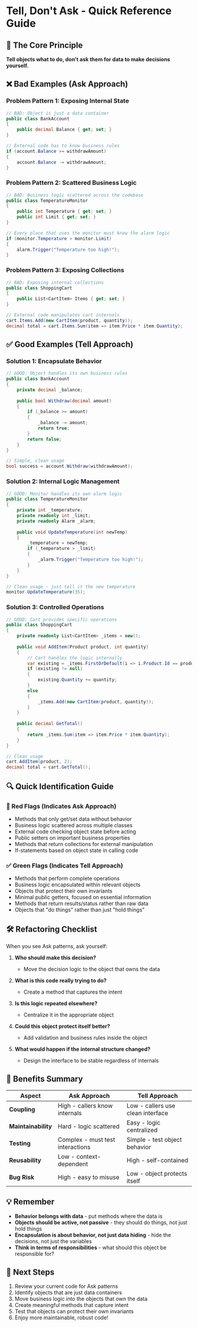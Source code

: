 # Tell, Don't Ask - Quick Reference Guide

## 🎯 The Core Principle

**Tell objects what to do, don't ask them for data to make decisions yourself.**

## ❌ Bad Examples (Ask Approach)

### Problem Pattern 1: Exposing Internal State
```csharp
// BAD: Object is just a data container
public class BankAccount 
{
    public decimal Balance { get; set; }
}

// External code has to know business rules
if (account.Balance >= withdrawAmount) 
{
    account.Balance -= withdrawAmount;
}
```

### Problem Pattern 2: Scattered Business Logic
```csharp
// BAD: Business logic scattered across the codebase
public class TemperatureMonitor 
{
    public int Temperature { get; set; }
    public int Limit { get; set; }
}

// Every place that uses the monitor must know the alarm logic
if (monitor.Temperature > monitor.Limit) 
{
    alarm.Trigger("Temperature too high!");
}
```

### Problem Pattern 3: Exposing Collections
```csharp
// BAD: Exposing internal collections
public class ShoppingCart 
{
    public List<CartItem> Items { get; set; }
}

// External code manipulates cart internals
cart.Items.Add(new CartItem(product, quantity));
decimal total = cart.Items.Sum(item => item.Price * item.Quantity);
```

## ✅ Good Examples (Tell Approach)

### Solution 1: Encapsulate Behavior
```csharp
// GOOD: Object handles its own business rules
public class BankAccount 
{
    private decimal _balance;
    
    public bool Withdraw(decimal amount) 
    {
        if (_balance >= amount) 
        {
            _balance -= amount;
            return true;
        }
        return false;
    }
}

// Simple, clean usage
bool success = account.Withdraw(withdrawAmount);
```

### Solution 2: Internal Logic Management
```csharp
// GOOD: Monitor handles its own alarm logic
public class TemperatureMonitor 
{
    private int _temperature;
    private readonly int _limit;
    private readonly Alarm _alarm;
    
    public void UpdateTemperature(int newTemp) 
    {
        _temperature = newTemp;
        if (_temperature > _limit) 
        {
            _alarm.Trigger("Temperature too high!");
        }
    }
}

// Clean usage - just tell it the new temperature
monitor.UpdateTemperature(35);
```

### Solution 3: Controlled Operations
```csharp
// GOOD: Cart provides specific operations
public class ShoppingCart 
{
    private readonly List<CartItem> _items = new();
    
    public void AddItem(Product product, int quantity) 
    {
        // Cart handles the logic internally
        var existing = _items.FirstOrDefault(i => i.Product.Id == product.Id);
        if (existing != null) 
        {
            existing.Quantity += quantity;
        } 
        else 
        {
            _items.Add(new CartItem(product, quantity));
        }
    }
    
    public decimal GetTotal() 
    {
        return _items.Sum(item => item.Price * item.Quantity);
    }
}

// Clean usage
cart.AddItem(product, 2);
decimal total = cart.GetTotal();
```

## 🔍 Quick Identification Guide

### 🚨 Red Flags (Indicates Ask Approach)
- Methods that only get/set data without behavior
- Business logic scattered across multiple classes
- External code checking object state before acting
- Public setters on important business properties
- Methods that return collections for external manipulation
- If-statements based on object state in calling code

### ✅ Green Flags (Indicates Tell Approach)
- Methods that perform complete operations
- Business logic encapsulated within relevant objects
- Objects that protect their own invariants
- Minimal public getters, focused on essential information
- Methods that return results/status rather than raw data
- Objects that "do things" rather than just "hold things"

## 🛠️ Refactoring Checklist

When you see Ask patterns, ask yourself:

1. **Who should make this decision?** 
   - Move the decision logic to the object that owns the data

2. **What is this code really trying to do?** 
   - Create a method that captures the intent

3. **Is this logic repeated elsewhere?** 
   - Centralize it in the appropriate object

4. **Could this object protect itself better?** 
   - Add validation and business rules inside the object

5. **What would happen if the internal structure changed?** 
   - Design the interface to be stable regardless of internals

## 🎯 Benefits Summary

| Aspect | Ask Approach | Tell Approach |
|--------|-------------|---------------|
| **Coupling** | High - callers know internals | Low - callers use clean interface |
| **Maintainability** | Hard - logic scattered | Easy - logic centralized |
| **Testing** | Complex - must test interactions | Simple - test object behavior |
| **Reusability** | Low - context-dependent | High - self-contained |
| **Bug Risk** | High - easy to misuse | Low - object protects itself |

## 💡 Remember

- **Behavior belongs with data** - put methods where the data is
- **Objects should be active, not passive** - they should do things, not just hold things
- **Encapsulation is about behavior, not just data hiding** - hide the decisions, not just the variables
- **Think in terms of responsibilities** - what should this object be responsible for?

## 🚀 Next Steps

1. Review your current code for Ask patterns
2. Identify objects that are just data containers
3. Move business logic into the objects that own the data
4. Create meaningful methods that capture intent
5. Test that objects can protect their own invariants
6. Enjoy more maintainable, robust code!
